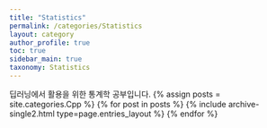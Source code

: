 ```yaml
---
title: "Statistics"
permalink: /categories/Statistics
layout: category
author_profile: true
toc: true
sidebar_main: true
taxonomy: Statistics
---
```

딥러닝에서 활용을 위한 통계학 공부입니다.
{% assign posts = site.categories.Cpp %}
{% for post in posts %} {% include archive-single2.html type=page.entries_layout %} {% endfor %}